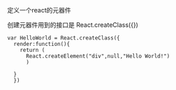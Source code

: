 定义一个react的元器件

创建元器件用到的接口是 React.createClass({})

    var HelloWorld = React.createClass({
      render:function(){
        return (
          React.createElement("div",null,"Hello World!")
          )

      }
      })
